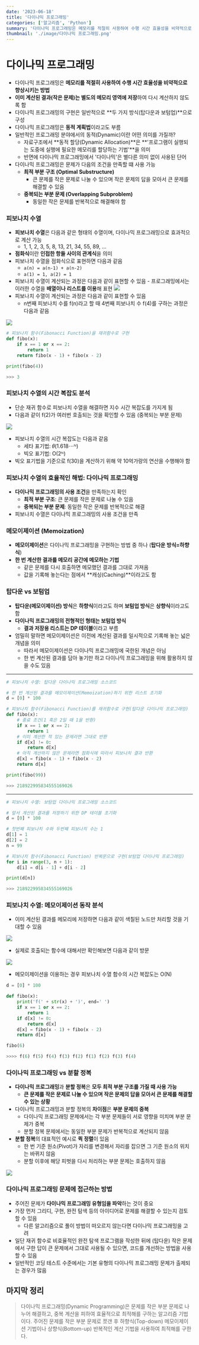 ```yaml
---
date: '2023-06-18'
title: '다이나믹 프로그래밍'
categories: ['알고리즘', 'Python']
summary: '다이나믹 프로그래밍은 메모리를 적절히 사용하여 수행 시간 효율성을 비약적으로 향상시키는 방법'
thumbnail: './image/다이나믹 프로그래밍.png'
---
```


# 다이나믹 프로그래밍

- 다이나믹 프로그래밍은 **메모리를 적절히 사용하여 수행 시간 효율성을 비약적으로 향상시키는 방법**
- **이미 계산된 결과(작은 문제)는 별도의 메모리 영역에 저장**하여 다시 계산하지 않도록 함
- 다이나믹 프로그래밍의 구현은 일반적으로 **두 가지 방식(탑다운과 보텀업)**으로 구성
- 다이나믹 프로그래밍은 **동적 계획법**이라고도 부름
- 일반적인 프로그래밍 분야에서의 동적(Dynamic)이란 어떤 의미를 가질까?
  - 자료구조에서 **동적 할당(Dynamic Allocation)**은 **'프로그램이 실행되는 도중에 실행에 필요한 메모리를 할당하는 기법'**을 의미
  - 반면에 다이나믹 프로그래밍에서 '다이나믹'은 별다른 의미 없이 사용된 단어
- 다이나믹 프로그래밍은 문제가 다음의 조건을 만족할 떄 사용 가능
  - **최적 부분 구조 (Optimal Substructure)**
    - 큰 문제를 작은 문제로 나눌 수 있으며 작은 문제의 답을 모아서 큰 문제를 해결할 수 있음
  - **중복되는 부분 문제 (Overlapping Subproblem)**
    - 동일한 작은 문제를 반복적으로 해결해야 함

### 피보나치 수열

- **피보나치 수열**은 다음과 같은 형태의 수열이며, 다이나믹 프로그래밍으로 효과적으로 계산 가능
  - 1, 1, 2, 3, 5, 8, 13, 21, 34, 55, 89, ...
- **점화식**이란 **인접한 항들 사이의 관계식**을 의미
- 피보나치 수열을 점화식으로 표현하면 다음과 같음
  - `a(n) = a(n-1) + a(n-2)`
  - `a(1) = 1, a(2) = 1`
- 피보나치 수열이 계산되는 과정은 다음과 같이 표현할 수 있음 - 프로그래밍에서는 이러한 수열을 **배열이나 리스트를 이용**해 표현
  ![](https://velog.velcdn.com/images/minseok0123/post/799c3a2e-fcea-4414-9c29-040c9c308a24/image.png)
- 피보나치 수열이 계산되는 과정은 다음과 같이 표현할 수 있음
  - n번째 피보나치 수를 f(n)라고 할 때 4번째 피보나치 수 f(4)를 구하는 과정은 다음과 같음

![](https://velog.velcdn.com/images/minseok0123/post/565e15b7-596c-45ca-b7a6-5d39691794c8/image.png)

```python
# 피보나치 함수(Fibonacci Function)을 재귀함수로 구현
def fibo(x):
    if x == 1 or x == 2:
        return 1
    return fibo(x - 1) + fibo(x - 2)

print(fibo(4))

>>> 3
```

### 피보나치 수열의 시간 복잡도 분석

- 단순 재귀 함수로 피보나치 수열을 해결하면 지수 시간 복잡도를 가지게 됨
- 다음과 같이 f(2)가 여러번 호출되는 것을 확인할 수 있음 (중복되는 부분 문제)

![](https://velog.velcdn.com/images/minseok0123/post/d0be3388-35c6-4aa8-ae6a-e13509a3455b/image.png)

- 피보나치 수열의 시간 복잡도는 다음과 같음
  - 세타 표기법: 𝜃(1.618⋯ᴺ)
  - 빅오 표기법: O(2ᴺ)
- 빅오 표기법을 기준으로 f(30)을 계산하기 위해 약 10억가량의 연산을 수행해야 함

### 피보나치 수열의 효율적인 해법: 다이나믹 프로그래밍

- **다이나믹 프로그래밍의 사용 조건**을 만족하는지 확인
  - **최적 부분 구조**: 큰 문제를 작은 문제로 나눌 수 있음
  - **중복되는 부분 문제**: 동일한 작은 문제를 반복적으로 해결
- 피보나치 수열은 다이나믹 프로그래밍의 사용 조건을 만족

### 메모이제이션 (Memoization)

- **메모이제이션**은 다이나믹 프로그래밍을 구현하는 방법 중 하나 (**탑다운 방식=하향식**)
- **한 번 계산한 결과를 메모리 공간에 메모하는 기법**
  - 같은 문제를 다시 호출하면 메모했던 결과를 그대로 가져옴
  - 값을 기록해 놓는다는 점에서 **캐싱(Caching)**이라고도 함

### 탑다운 vs 보텀업

- **탑다운(메모이제이션) 방식**은 **하향식**이라고도 하며 **보텀업 방식**은 **상향식**이라고도 함
- **다이나믹 프로그래밍의 전형적인 형태는 보텀업 방식**
  - **결과 저장용 리스트는 DP 테이블**이라고 부름
- 엄밀히 말하면 메모이제이션은 이전에 계산된 결과를 일시적으로 기록해 놓는 넓은 개념을 의미
  - 따라서 메모이제이션은 다이나믹 프로그래밍에 국한된 개념은 아님
  - 한 번 계산된 결과를 담아 놓기만 하고 다이나믹 프로그래밍을 위해 활용하지 않을 수도 있음

---

```python
# 피보나치 수열: 탑다운 다이나믹 프로그래밍 소스코드

# 한 번 계산된 결과를 메모이제이션(Memoization)하기 위한 리스트 초기화
d = [0] * 100

# 피보나치 함수(Fibonacci Function)를 재귀함수로 구현(탑다운 다이나믹 프로그래밍)
def fibo(x):
    # 종료 조건(1 혹은 2일 때 1을 반환)
    if x == 1 or x == 2:
        return 1
    # 이미 계산한 적 있는 문제라면 그대로 반환
    if d[x] != 0:
        return d[x]
    # 아직 계산하지 않은 문제라면 점화식에 따라서 피보나치 결과 반환
    d[x] = fibo(x - 1) + fibo(x - 2)
    return d[x]

print(fibo(99))

>>> 218922995834555169026
```

---

```python
# 피보나치 수열: 보텀업 다이나믹 프로그래밍 소스코드

# 앞서 계산된 결과를 저장하기 위한 DP 테이블 초기화
d = [0] * 100

# 첫번째 피보나치 수와 두번째 피보나치 수는 1
d[1] = 1
d[2] = 2
n = 99

# 피보나치 함수(Fibonacci Function) 반복문으로 구현(보텀업 다이나믹 프로그래밍)
for i in range(3, n + 1):
    d[i] = d[i - 1] + d[i - 2]

print(d[n])

>>> 218922995834555169026
```

### 피보나치 수열: 메모이제이션 동작 분석

- 이미 계산된 결과를 메모리에 저장하면 다음과 같이 색칠된 노드만 처리할 것을 기대할 수 있음

![](https://velog.velcdn.com/images/minseok0123/post/d4af10cd-c6b6-4d7a-af51-cc6b68e5b5fa/image.png)

- 실제로 호출되는 함수에 대해서만 확인해보면 다음과 같이 방문

![](https://velog.velcdn.com/images/minseok0123/post/d2fdc836-cabe-4f8f-8f03-ce46d370e185/image.png)

- 메모이제이션을 이용하는 경우 피보나치 수열 함수의 시간 복잡도는 O(N)

```python
d = [0] * 100

def fibo(x):
    print('f(' + str(x) + ')', end=' ')
    if x == 1 or x == 2:
        return 1
    if d[x] != 0:
        return d[x]
    d[x] = fibo(x - 1) + fibo(x - 2)
    return d[x]

fibo(6)

>>>> f(6) f(5) f(4) f(3) f(2) f(1) f(2) f(3) f(4)
```

### 다이나믹 프로그래밍 vs 분할 정복

- **다이나믹 프로그래밍**과 **분할 정복**은 **모두 최적 부분 구조를 가질 때 사용 가능**
  - **큰 문제를 작은 문제로 나눌 수 있으며 작은 문제의 답을 모아서 큰 문제를 해결할 수 있는 상황**
- 다이나믹 프로그래밍과 분할 정복의 **차이점**은 **부분 문제의 중복**
  - 다이나믹 프로그래밍 문제에서는 각 부분 문제들이 서로 영향을 미치며 부분 문제가 중복
  - 분할 정복 문제에서는 동일한 부분 문제가 반복적으로 계산되지 않음
- **분할 정복**의 대표적인 예시로 **퀵 정렬**이 있음
  - 한 번 기준 원소(Pivot)가 자리를 변경해서 자리를 잡으면 그 기준 원소의 위치는 바뀌지 않음
  - 분할 이후에 해당 피벗을 다시 처리하는 부분 문제는 호출하지 않음

![](https://velog.velcdn.com/images/minseok0123/post/1ba8ff89-f534-4403-b637-016a9041b75d/image.png)

### 다이나믹 프로그래밍 문제에 접근하는 방법

- 주어진 문제가 **다이나믹 프로그래밍 유형임을 파악**하는 것이 중요
- 가장 먼저 그리디, 구현, 완전 탐색 등의 아이디어로 문제를 해결할 수 있는지 검토할 수 있음
  - 다른 알고리즘으로 풀이 방법이 떠오르지 않는다면 다이나믹 프로그래밍을 고려
- 일단 재귀 함수로 비효율적인 완전 탐색 프로그램을 작성한 뒤에 (탑다운) 작은 문제에서 구한 답이 큰 문제에서 그대로 사용될 수 있으면, 코드를 개선하는 방법을 사용할 수 있음
- 일반적인 코딩 테스트 수준에서는 기본 유형의 다이나믹 프로그래밍 문제가 출제되는 경우가 많음

## 마지막 정리

> 다이나믹 프로그래밍(Dynamic Programming)은 문제를 작은 부분 문제로 나누어 해결하고, 중복 계산을 피하여 효율적으로 최적해를 구하는 알고리즘 기법이다. 주어진 문제를 작은 부분 문제로 쪼갠 후 하향식(Top-down) 메모이제이션 기법이나 상향식(Bottom-up) 반복적인 계산 기법을 사용하여 최적해를 구한다.
